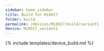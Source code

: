 ```yaml
---
sidebar: home_sidebar
title: Build for Mi8917
folder: build
permalink: /devices/Mi8917/build/variant1
device: Mi8917_variant1
---
```

{% include templates/device_build.md %}

